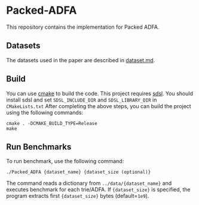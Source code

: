 # Packed-ADFA

This repository contains the implementation  for Packed ADFA.

## Datasets
The datasets used in the paper are described in [dataset.md](https://github.com/shibh308/Packed_ADFA/blob/main/data/dataset.md).

## Build

You can use [cmake](https://cmake.org/) to build the code.
This project requires [sdsl](https://github.com/simongog/sdsl-lite/tree/master).
You should install sdsl and set `SDSL_INCLUDE_DIR` and `SDSL_LIBRARY_DIR` in `CMakeLists.txt`
After completing the above steps, you can build the project using the following commands:
```
cmake . -DCMAKE_BUILD_TYPE=Release
make
```

## Run Benchmarks
To run benchmark, use the following command:
```
./Packed_ADFA {dataset_name} {dataset_size (optional)}
```
The command reads a dictionary from `../data/{dataset_name}` and executes benchmark for each trie/ADFA.
If `{dataset_size}` is specified, the program extracts first `{dataset_size}` bytes (default=`1e9`).

